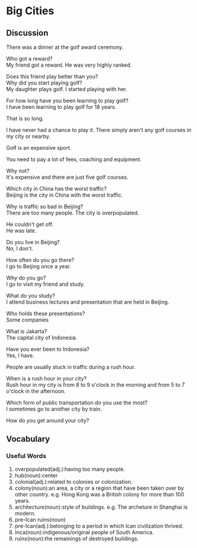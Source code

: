 # Big Cities
## Discussion
There was a dinner at the golf award ceremony.  

Who got a reward?  
My friend got a reward. He was very highly ranked.  

Does this friend play better than you?  
Why did you start playing golf?  
My daughter plays golf. I started playing with her.  

For how long have you been learning to play golf?  
I have been learning to play golf for 18 years.  

That is so long.  

I have never had a chance to play it. There simply aren't any golf courses in my city or nearby.  

Golf is an expensive sport.  

You need to pay a lot of fees, coaching and equipment.  

Why not?  
It's expensive and there are just five golf courses.  

Which city in China has the worst traffic?  
Beijing is the city in China with the worst traffic.  

Why is traffic so bad in Beijing?  
There are too many people. The city is overpopulated.  

He couldn't get off.  
He was late.  

Do you live in Beijing?  
No, I don't.  

How often do you go there?  
I go to Beijing once a year.  

Why do you go?  
I go to visit my friend and study.  

What do you study?  
I attend business lectures and presentation that are held in Beijing.

Who holds these presentations?  
Some companies

What is Jakarta?  
The capital city of Indonesia.  

Have you ever been to Indonesia?  
Yes, I have.  

People are usually stuck in traffic during a rush hour.  

When is a rush hour in your city?  
Rush hour in my city is from 8 to 9 o'clock in the morning and from 5 to 7 o'clock in the afternoon.  

Which form of public transportation do you use the most?  
I sometimes go to another city by train.  

How do you get around your city?  


## Vocabulary
### Useful Words
1. overpopulated(adj.):having too many people.
1. hub(noun):center
1. colonial(adj.):related to colonies or colonization.
1. colony(noun):an area, a city or a region that have been taken over by other country. e.g. Hong Kong was a British colony for more than 100 years.
1. architecture(noun):style of buildings. e.g. The archeture in Shanghai is modern.
1. pre-Ican ruins(noun)
1. pre-Ican(adj.):belonging to a period in which Ican civilization thrived.
1. Inca(noun):indigenous/original people of South America.
1. ruins(noun):the remainings of destroyed buildings.
